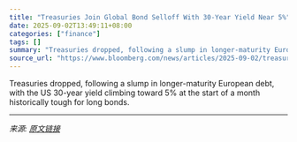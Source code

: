 ```yaml
---
title: "Treasuries Join Global Bond Selloff With 30-Year Yield Near 5%"
date: 2025-09-02T13:49:11+08:00
categories: ["finance"]
tags: []
summary: "Treasuries dropped, following a slump in longer-maturity European debt, with the US 30-year yield climbing toward 5% at the start of a month historically tough for long bonds."
source_url: "https://www.bloomberg.com/news/articles/2025-09-02/treasury-yields-rise-with-30-year-near-5-amid-global-bond-slump"
---
```


Treasuries dropped, following a slump in longer-maturity European debt, with the US 30-year yield climbing toward 5% at the start of a month historically tough for long bonds.

---

*来源: [原文链接](https://www.bloomberg.com/news/articles/2025-09-02/treasury-yields-rise-with-30-year-near-5-amid-global-bond-slump)*
